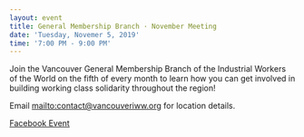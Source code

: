 ```yaml
---
layout: event
title: General Membership Branch · November Meeting
date: 'Tuesday, Novemer 5, 2019'
time: '7:00 PM - 9:00 PM'
---
```


Join the Vancouver General Membership Branch of the Industrial Workers of the World on the fifth of every month to learn how you can get involved in building working class solidarity throughout the region!

Email <mailto:contact@vancouveriww.org> for location details.

[Facebook Event](https://www.facebook.com/events/216011546000677/?event_time_id=216011589334006)
